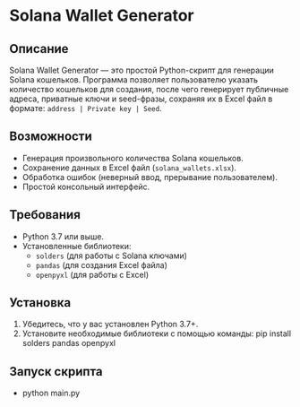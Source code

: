 # Solana Wallet Generator

## Описание
Solana Wallet Generator — это простой Python-скрипт для генерации Solana кошельков. Программа позволяет пользователю указать количество кошельков для создания, после чего генерирует публичные адреса, приватные ключи и seed-фразы, сохраняя их в Excel файл в формате: `address | Private key | Seed`.

## Возможности
- Генерация произвольного количества Solana кошельков.
- Сохранение данных в Excel файл (`solana_wallets.xlsx`).
- Обработка ошибок (неверный ввод, прерывание пользователем).
- Простой консольный интерфейс.

## Требования
- Python 3.7 или выше.
- Установленные библиотеки:
  - `solders` (для работы с Solana ключами)
  - `pandas` (для создания Excel файла)
  - `openpyxl` (для работы с Excel)

## Установка
1. Убедитесь, что у вас установлен Python 3.7+.
2. Установите необходимые библиотеки с помощью команды:   pip install solders pandas openpyxl

## Запуск скрипта
-  python main.py

